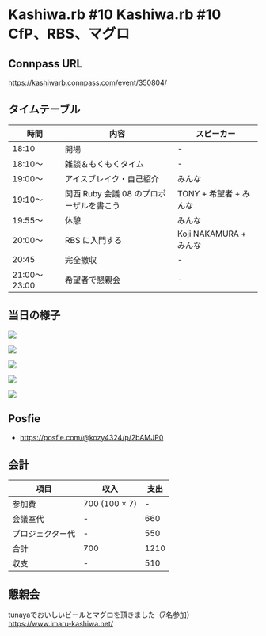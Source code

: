 # Kashiwa.rb #10 Kashiwa.rb #10 CfP、RBS、マグロ

## Connpass URL

https://kashiwarb.connpass.com/event/350804/

## タイムテーブル

| 時間 | 内容 | スピーカー |
| --- | --- | --- |
| 18:10 | 開場 | - |
| 18:10〜	| 雑談＆もくもくタイム | - |
| 19:00〜	| アイスブレイク・自己紹介 | みんな |
| 19:10〜 | 関西 Ruby 会議 08 のプロポーザルを書こう | TONY + 希望者 + みんな |
| 19:55〜 | 休憩 | みんな |
| 20:00〜 | RBS に入門する | Koji NAKAMURA + みんな |
| 20:45 | 完全撤収 | - |
| 21:00〜23:00	| 希望者で懇親会 | - |

## 当日の様子

![](./photos/2025-04-20_001.jpg)

![](./photos/2025-04-20_002.jpg)

![](./photos/2025-04-20_003.jpg)

![](./photos/2025-04-20_004.jpg)

![](./photos/2025-04-20_005.jpg)

## Posfie

- https://posfie.com/@kozy4324/p/2bAMJP0

## 会計

| 項目 | 収入 | 支出 |
| --- | --- | --- |
| 参加費 | 700 (100 × 7) | - |
| 会議室代 | - | 660 |
| プロジェクター代 | - | 550 |
| 合計 | 700 | 1210 |
| 収支 | - | 510 |

## 懇親会

tunayaでおいしいビールとマグロを頂きました（7名参加）
https://www.imaru-kashiwa.net/
